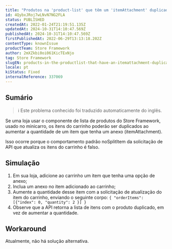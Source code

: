 ```yaml
---
title: "Produtos na 'product-list' que têm um 'itemAttachment' duplicado quando a quantidade é aumentada"
id: 4QybxJRoj7wLNvN7NG2FLA
status: PUBLISHED
createdAt: 2022-01-24T21:19:51.135Z
updatedAt: 2024-10-31T14:10:47.569Z
publishedAt: 2024-10-31T14:10:47.569Z
firstPublishedAt: 2022-06-29T13:13:18.202Z
contentType: knownIssue
productTeam: Store Framework
author: 2mXZkbi0oi061KicTExNjo
tag: Store Framework
slugEN: products-in-the-productlist-that-have-an-itemattachment-duplicate-when-the-quantity-is-increased
locale: pt
kiStatus: Fixed
internalReference: 337069
---
```


## Sumário

>ℹ️ Este problema conhecido foi traduzido automaticamente do inglês.


Se uma loja usar o componente de lista de produtos do Store Framework, usado no minicarro, os itens do carrinho poderão ser duplicados ao aumentar a quantidade de um item que tenha um anexo (itemAttachment).

Isso ocorre porque o comportamento padrão noSplitItem da solicitação de API que atualiza os itens do carrinho é falso.

## Simulação



1. Em sua loja, adicione ao carrinho um item que tenha uma opção de anexo;
2. Inclua um anexo no item adicionado ao carrinho;
3. Aumente a quantidade desse item com a solicitação de atualização do item do carrinho, enviando o seguinte corpo:
`{ "orderItems": [{"index": 0, "quantity": 2 }] }`
4. Observe que a API retorna a lista de itens com o produto duplicado, em vez de aumentar a quantidade.



## Workaround


Atualmente, não há solução alternativa.





